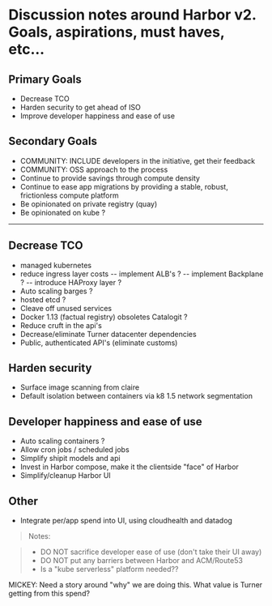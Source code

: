 
# Discussion notes around Harbor v2.  Goals, aspirations, must haves, etc...


## Primary Goals

- Decrease TCO
- Harden security to get ahead of ISO
- Improve developer happiness and ease of use




## Secondary Goals


- COMMUNITY: INCLUDE developers in the initiative, get their feedback
- COMMUNITY: OSS approach to the process
- Continue to provide savings through compute density
- Continue to ease app migrations by providing a stable, robust, frictionless compute platform
- Be opinionated on private registry (quay)
- Be opinionated on kube ?


---



## Decrease TCO

 - managed kubernetes
 - reduce ingress layer costs
    -- implement ALB's ?
    -- implement Backplane ?
    -- introduce HAProxy layer ?
 - Auto scaling barges ?
 - hosted etcd ?
 - Cleave off unused services
 - Docker 1.13 (factual registry) obsoletes Catalogit ?
 - Reduce cruft in the api's
 - Decrease/eliminate Turner datacenter dependencies
 - Public, authenticated API's (eliminate customs)


## Harden security

 - Surface image scanning from claire
 - Default isolation between containers via k8 1.5 network segmentation



## Developer happiness and ease of use


 - Auto scaling containers ?
 - Allow cron jobs / scheduled jobs
 - Simplify shipit models and api
 - Invest in Harbor compose, make it the clientside "face" of Harbor
 - Simplify/cleanup Harbor UI


## Other

  - Integrate per/app spend into UI, using cloudhealth and datadog



> Notes:

> - DO NOT sacrifice developer ease of use (don't take their UI away)
> - DO NOT put any barriers between Harbor and ACM/Route53
> - Is a "kube serverless" platform needed??



MICKEY:  Need a story around "why" we are doing this.  What value is Turner getting from this spend?


